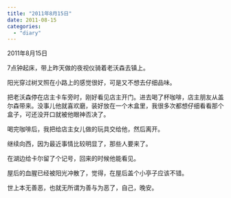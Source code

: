 ```yaml
---
title: "2011年8月15日"
date: 2011-08-15
categories: 
  - "diary"
---
```


2011年8月15日

7点钟起床，带上昨天做的夜视仪骑着老沃森去镇上。

阳光穿过树叉照在小路上的感觉很好，可是又不想去仔细品味。

把老沃森停在店主卡车旁时，刚好看见店主开门。进去喝了杯咖啡，店主朋友从盖尔森带来。没事儿他就喜欢磨，装好放在一个木盒里，我很多次都想仔细看看那个盒子，可还没开口就被他眼神否决了。

喝完咖啡后，我把给店主女儿做的玩具交给他，然后离开。

继续向西，因为最近事情比较明显了，那些人要来了。

在湖边给卡尔留了个记号，回来的时候他能看见。

屋后的血腥已经被阳光冲散了，觉得，在屋后盖个小亭子应该不错。

世上本无善恶，也就无所谓为善与为恶了，自己，晚安。
